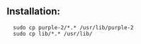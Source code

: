 Installation:
-----------------------------------------------------------------------

      sudo cp purple-2/*.* /usr/lib/purple-2
      sudo cp lib/*.* /usr/lib/

